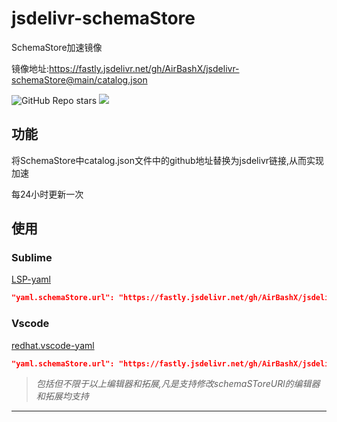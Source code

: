 # jsdelivr-schemaStore

SchemaStore加速镜像

镜像地址:https://fastly.jsdelivr.net/gh/AirBashX/jsdelivr-schemaStore@main/catalog.json

![GitHub Repo stars](https://github.com/AirBashX/jsdelivr-schemaStore)
[![](https://data.jsdelivr.com/v1/package/gh/AirBashX/jsdelivr-schemaStore/badge)](https://www.jsdelivr.com/package/gh/AirBashX/jsdelivr-schemaStore)
## 功能
将SchemaStore中catalog.json文件中的github地址替换为jsdelivr链接,从而实现加速

每24小时更新一次

## 使用

### Sublime
[LSP-yaml](https://packagecontrol.io/packages/LSP-yaml)
```json
"yaml.schemaStore.url": "https://fastly.jsdelivr.net/gh/AirBashX/jsdelivr-schemaStore@main/catalog.json"
```

### Vscode
[redhat.vscode-yaml](https://marketplace.visualstudio.com/items?itemName=redhat.vscode-yaml)
```json
"yaml.schemaStore.url": "https://fastly.jsdelivr.net/gh/AirBashX/jsdelivr-schemaStore@main/catalog.json"
```
> _包括但不限于以上编辑器和拓展,凡是支持修改schemaSToreURl的编辑器和拓展均支持_

---